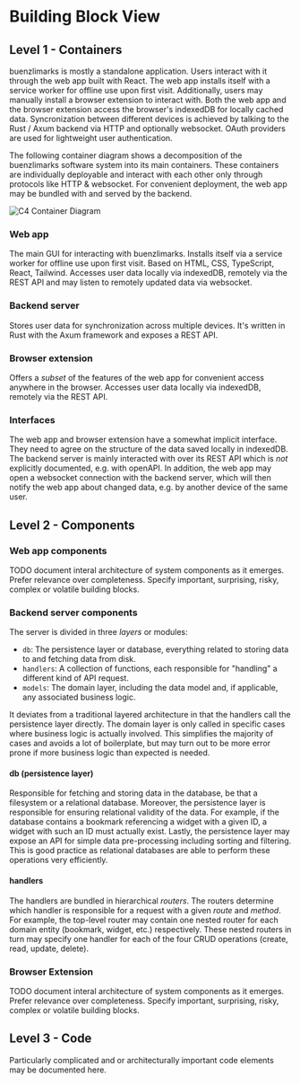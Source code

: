 # Building Block View

## Level 1 - Containers

buenzlimarks is mostly a standalone application.
Users interact with it through the web app built with React.
The web app installs itself with a service worker for offline use upon first visit.
Additionally, users may manually install a browser extension to interact with.
Both the web app and the browser extension access the browser's indexedDB for locally cached data.
Syncronization between different devices is achieved by talking to the Rust / Axum backend via HTTP and optionally websocket.
OAuth providers are used for lightweight user authentication.

The following container diagram shows a decomposition of the buenzlimarks software system into its main containers.
These containers are individually deployable and interact with each other only through protocols like HTTP & websocket.
For convenient deployment, the web app may be bundled with and served by the backend.

![C4 Container Diagram](../assets/gen/c4_container.png)

### Web app

The main GUI for interacting with buenzlimarks.
Installs itself via a service worker for offline use upon first visit.
Based on HTML, CSS, TypeScript, React, Tailwind.
Accesses user data locally via indexedDB, remotely via the REST API and may listen to remotely updated data via websocket.

### Backend server

Stores user data for synchronization across multiple devices.
It's written in Rust with the Axum framework and exposes a REST API.

### Browser extension

Offers a _subset_ of the features of the web app for convenient access anywhere in the browser.
Accesses user data locally via indexedDB, remotely via the REST API.

### Interfaces

The web app and browser extension have a somewhat implicit interface.
They need to agree on the structure of the data saved locally in indexedDB.
The backend server is mainly interacted with over its REST API which is _not_ explicitly documented, e.g. with openAPI.
In addition, the web app may open a websocket connection with the backend server, which will then notify the web app about changed data, e.g. by another device of the same user.

## Level 2 - Components

### Web app components

TODO document interal architecture of system components as it emerges.
Prefer relevance over completeness.
Specify important, surprising, risky, complex or volatile building blocks.

### Backend server components

The server is divided in three _layers_ or modules:
- `db`: The persistence layer or database, everything related to storing data to and fetching data from disk.
- `handlers`: A collection of functions, each responsible for "handling" a different kind of API request.
- `models`: The domain layer, including the data model and, if applicable, any associated business logic.

It deviates from a traditional layered architecture in that the handlers call the persistence layer directly.
The domain layer is only called in specific cases where business logic is actually involved.
This simplifies the majority of cases and avoids a lot of boilerplate, but may turn out to be more error prone if more business logic than expected is needed.

#### db (persistence layer)

Responsible for fetching and storing data in the database, be that a filesystem or a relational database.
Moreover, the persistence layer is responsible for ensuring relational validity of the data.
For example, if the database contains a bookmark referencing a widget with a given ID, a widget with such an ID must actually exist.
Lastly, the persistence layer may expose an API for simple data pre-processing including sorting and filtering.
This is good practice as relational databases are able to perform these operations very efficiently.

#### handlers

The handlers are bundled in hierarchical _routers_.
The routers determine which handler is responsible for a request with a given _route_ and _method_.
For example, the top-level router may contain one nested router for each domain entity (bookmark, widget, etc.) respectively.
These nested routers in turn may specify one handler for each of the four CRUD operations (create, read, update, delete).

### Browser Extension

TODO document interal architecture of system components as it emerges.
Prefer relevance over completeness.
Specify important, surprising, risky, complex or volatile building blocks.

## Level 3 - Code

Particularly complicated and or architecturally important code elements may be documented here.

